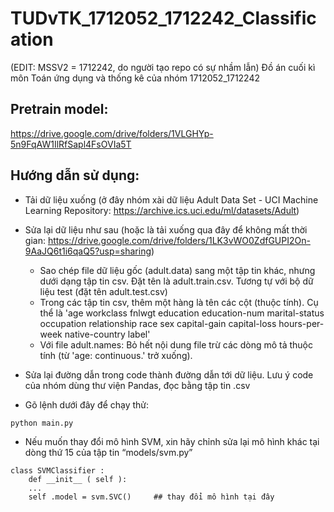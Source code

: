 # TUDvTK_1712052_1712242_Classification
(EDIT: MSSV2 = 1712242, do người tạo repo có sự nhầm lẫn)
Đồ án cuối kì môn Toán ứng dụng và thống kê của nhóm 1712052_1712242

## Pretrain model:
https://drive.google.com/drive/folders/1VLGHYp-5n9FqAW1IlRfSapl4FsOVIa5T

## Hướng dẫn sử dụng: 
- Tải dữ liệu xuống (ở đây nhóm xài dữ liệu Adult Data Set - UCI Machine Learning Repository: https://archive.ics.uci.edu/ml/datasets/Adult)

- Sửa lại dữ liệu như sau 
(hoặc là tải xuống qua đây để không mất thời gian: https://drive.google.com/drive/folders/1LK3vWO0ZdfGUPI2On-9AaJQ6t1i6qaQ5?usp=sharing)
  - Sao chép file dữ liệu gốc (adult.data) sang một tập tin khác, nhưng dưới dạng tập tin csv. Đặt tên là adult.train.csv. Tương tự với bộ dữ liệu test (đặt tên adult.test.csv)
  - Trong các tập tin csv, thêm một hàng là tên các cột (thuộc tính). Cụ thể là
'age	workclass	fnlwgt	education	education-num	marital-status	occupation	relationship	race	sex	capital-gain	capital-loss	hours-per-week	native-country	label'
  - Với file adult.names: Bỏ hết nội dung file trừ các dòng mô tả thuộc tính (từ 'age: continuous.' trở xuống).
  
- Sửa lại đường dẫn trong code thành đường dẫn tới dữ liệu. Lưu ý code của nhóm dùng thư viện Pandas, đọc bằng tập tin .csv

- Gõ lệnh dưới đây để chạy thử:
```
python main.py
```

- Nếu muốn thay đổi mô hình SVM, xin hãy chỉnh sửa lại mô hình khác tại dòng thứ 15 của tập tin “models/svm.py”
```
class SVMClassifier :
    def __init__ ( self ):
    ...
    self .model = svm.SVC()     ## thay đổi mô hình tại đây
```


